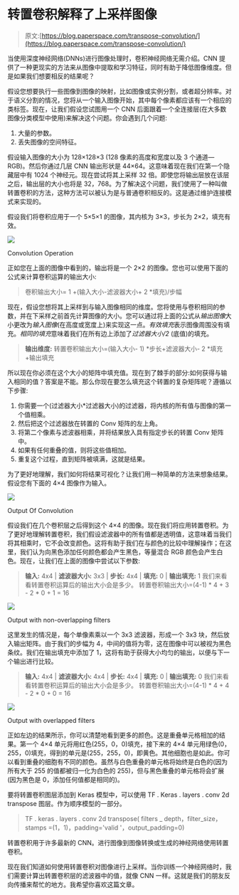 # 转置卷积解释了上采样图像

> 原文:[https://blog.paperspace.com/transpose-convolution/](https://blog.paperspace.com/transpose-convolution/)

当使用深度神经网络(DNNs)进行图像处理时，卷积神经网络无需介绍。CNN 提供了一种更现实的方法来从图像中提取和学习特征，同时有助于降低图像维度。但是如果我们想要相反的结果呢？

假设您想要执行一些图像到图像的映射，比如图像或实例分割，或者超分辨率。对于语义分割的情况，您将从一个输入图像开始，其中每个像素都应该有一个相应的类标签。现在，让我们假设您试图用一个 CNN 后面跟着一个全连接层(在大多数图像分类模型中使用)来解决这个问题。你会遇到几个问题:

1.  大量的参数。
2.  丢失图像的空间特征。

假设输入图像的大小为 128×128×3 (128 像素的高度和宽度以及 3 个通道— RGB)。然后你通过几层 CNN 输出形状是 44×64。这意味着现在我们在第一个隐藏层中有 1024 个神经元。现在尝试将其上采样 32 倍。即使您将输出层放在该层之后，输出层的大小也将是 32，768。为了解决这个问题，我们使用了一种叫做转置卷积的方法，这种方法可以被认为是与普通卷积相反的。这是通过维护连接模式来实现的。

假设我们将卷积应用于一个 5×5×1 的图像，其内核为 3×3，步长为 2×2，填充有效。

![](../Images/8d30f0c1d9a11d9cf99ac5892772ee77.png)

Convolution Operation

正如您在上面的图像中看到的，输出将是一个 2×2 的图像。您也可以使用下面的公式来计算卷积运算的输出大小:

> 卷积输出大小= 1 +(输入大小-滤波器大小+ 2 *填充)/步幅

现在，假设您想将其上采样到与输入图像相同的维度。您将使用与卷积相同的参数，并在下采样之前首先计算图像的大小。您可以通过将上面的公式从*输出图像*大小更改为*输入图像*(在高度或宽度上)来实现这一点。*有效填充*表示图像周围没有填充。*相同的填充*意味着我们在所有边上添加了*过滤器大小/2* (底值)的填充。

> **输出维度:**
> 转置卷积输出大小=(输入大小- 1) *步长+滤波器大小- 2 *填充+输出填充

所以现在你必须在这个大小的矩阵中填充值。现在到了棘手的部分:如何获得与输入相同的值？答案是不能。那么你现在要怎么填充这个转置的复杂矩阵呢？遵循以下步骤:

1.  你需要一个(过滤器大小*过滤器大小)的过滤器，将内核的所有值与图像的第一个值相乘。
2.  然后把这个过滤器放在转置的 Conv 矩阵的左上角。
3.  将第二个像素与滤波器相乘，并将结果放入具有指定步长的转置 Conv 矩阵中。
4.  如果有任何重叠的值，则将这些值相加。
5.  重复这个过程，直到矩阵被填满，这就是结果。

为了更好地理解，我们如何将结果可视化？让我们用一种简单的方法来想象结果。假设您有下面的 4×4 图像作为输入。

![](../Images/2170c5648d9eb058f6f0469ba9c66d49.png)

Output Of Convolution

假设我们在几个卷积层之后得到这个 4×4 的图像。现在我们将应用转置卷积。为了更好地理解转置卷积，我们假设滤波器中的所有值都是透明值，这意味着当我们将其相乘时，它不会改变颜色。这将有助于我们在与颜色的比较中理解操作；在这里，我们认为向黑色添加任何颜色都会产生黑色，等量混合 RGB 颜色会产生白色。现在，让我们在上面的图像中尝试以下参数:

> **输入:** 4x4 | **滤波器大小:** 3x3 | **步长:** 4x4 | **填充:** 0 | **输出填充:** 1
> 我们来看看转置卷积运算后的输出大小会是多少。
> 转置卷积输出大小=(4-1) * 4 + 3 - 2 * 0 + 1 = 16

![](../Images/b0e8e7110e2894c706d41dd1150a940c.png)

Output with non-overlapping filters

这里发生的情况是，每个单像素乘以一个 3x3 滤波器，形成一个 3x3 块，然后放入输出矩阵。由于我们的步幅为 4，中间的值将为零，这在图像中可以被视为黑色条纹。我们在输出填充中添加了 1，这将有助于获得大小均匀的输出，以便与下一个输出进行比较。

> **输入:** 4x4 | **滤波器大小:** 4x4 | **步长:** 4x4 | **填充:** 0 | **输出填充:** 0
> 我们来看看转置卷积运算后的输出大小会是多少。
> 转置卷积输出大小=(4-1) * 4 + 4 - 2 * 0 + 0 = 16

![](../Images/730175549be3d2498ea30bb71bf785b2.png)

Output with overlapped filters

正如左边的结果所示，你可以清楚地看到更多的颜色。这是重叠单元格相加的结果。第一个 4×4 单元将用红色(255，0，0)填充，接下来的 4×4 单元用绿色(0，255，0)填充，得到的单元是(255，255，0)，即黄色。其他细胞也是如此。你可以看到重叠的细胞有不同的颜色。虽然与白色重叠的单元格将始终是白色的(因为所有大于 255 的值都被归一化为白色的 255)，但与黑色重叠的单元格将会扩展(因为黑色是 0，添加任何值都是相同的)。

要将转置卷积图层添加到 Keras 模型中，可以使用 TF . Keras . layers . conv 2d transpose 图层。作为顺序模型的一部分。

> TF . keras . layers . conv 2d transpose(
> filters _ depth，filter_size，stamps =(1，1)，padding='valid '，output_padding=0)

转置卷积用于许多最新的 CNN。进行图像到图像转换或生成的神经网络使用转置卷积。

现在我们知道如何使用转置卷积对图像进行上采样。当你训练一个神经网络时，我们需要计算出转置卷积层的滤波器中的值，就像 CNN 一样。这就是我们的朋友反向传播来帮忙的地方。我希望你喜欢这篇文章。